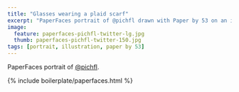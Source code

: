 ```yaml
---
title: "Glasses wearing a plaid scarf"
excerpt: "PaperFaces portrait of @pichfl drawn with Paper by 53 on an iPad."
image: 
  feature: paperfaces-pichfl-twitter-lg.jpg
  thumb: paperfaces-pichfl-twitter-150.jpg
tags: [portrait, illustration, paper by 53]
---
```


PaperFaces portrait of [@pichfl](http://twitter.com/pichfl).

{% include boilerplate/paperfaces.html %}